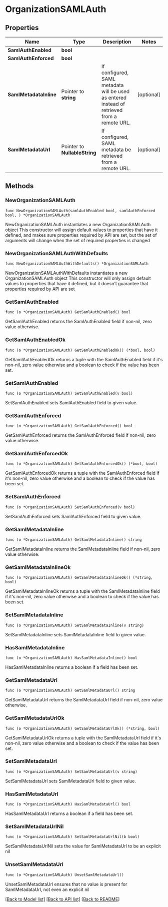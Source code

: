 # OrganizationSAMLAuth

## Properties

Name | Type | Description | Notes
------------ | ------------- | ------------- | -------------
**SamlAuthEnabled** | **bool** |  | 
**SamlAuthEnforced** | **bool** |  | 
**SamlMetadataInline** | Pointer to **string** | If configured, SAML metadata will be used as entered instead of retrieved from a remote URL. | [optional] 
**SamlMetadataUrl** | Pointer to **NullableString** | If configured, SAML metadata be retrieved from a remote URL. | [optional] 

## Methods

### NewOrganizationSAMLAuth

`func NewOrganizationSAMLAuth(samlAuthEnabled bool, samlAuthEnforced bool, ) *OrganizationSAMLAuth`

NewOrganizationSAMLAuth instantiates a new OrganizationSAMLAuth object
This constructor will assign default values to properties that have it defined,
and makes sure properties required by API are set, but the set of arguments
will change when the set of required properties is changed

### NewOrganizationSAMLAuthWithDefaults

`func NewOrganizationSAMLAuthWithDefaults() *OrganizationSAMLAuth`

NewOrganizationSAMLAuthWithDefaults instantiates a new OrganizationSAMLAuth object
This constructor will only assign default values to properties that have it defined,
but it doesn't guarantee that properties required by API are set

### GetSamlAuthEnabled

`func (o *OrganizationSAMLAuth) GetSamlAuthEnabled() bool`

GetSamlAuthEnabled returns the SamlAuthEnabled field if non-nil, zero value otherwise.

### GetSamlAuthEnabledOk

`func (o *OrganizationSAMLAuth) GetSamlAuthEnabledOk() (*bool, bool)`

GetSamlAuthEnabledOk returns a tuple with the SamlAuthEnabled field if it's non-nil, zero value otherwise
and a boolean to check if the value has been set.

### SetSamlAuthEnabled

`func (o *OrganizationSAMLAuth) SetSamlAuthEnabled(v bool)`

SetSamlAuthEnabled sets SamlAuthEnabled field to given value.


### GetSamlAuthEnforced

`func (o *OrganizationSAMLAuth) GetSamlAuthEnforced() bool`

GetSamlAuthEnforced returns the SamlAuthEnforced field if non-nil, zero value otherwise.

### GetSamlAuthEnforcedOk

`func (o *OrganizationSAMLAuth) GetSamlAuthEnforcedOk() (*bool, bool)`

GetSamlAuthEnforcedOk returns a tuple with the SamlAuthEnforced field if it's non-nil, zero value otherwise
and a boolean to check if the value has been set.

### SetSamlAuthEnforced

`func (o *OrganizationSAMLAuth) SetSamlAuthEnforced(v bool)`

SetSamlAuthEnforced sets SamlAuthEnforced field to given value.


### GetSamlMetadataInline

`func (o *OrganizationSAMLAuth) GetSamlMetadataInline() string`

GetSamlMetadataInline returns the SamlMetadataInline field if non-nil, zero value otherwise.

### GetSamlMetadataInlineOk

`func (o *OrganizationSAMLAuth) GetSamlMetadataInlineOk() (*string, bool)`

GetSamlMetadataInlineOk returns a tuple with the SamlMetadataInline field if it's non-nil, zero value otherwise
and a boolean to check if the value has been set.

### SetSamlMetadataInline

`func (o *OrganizationSAMLAuth) SetSamlMetadataInline(v string)`

SetSamlMetadataInline sets SamlMetadataInline field to given value.

### HasSamlMetadataInline

`func (o *OrganizationSAMLAuth) HasSamlMetadataInline() bool`

HasSamlMetadataInline returns a boolean if a field has been set.

### GetSamlMetadataUrl

`func (o *OrganizationSAMLAuth) GetSamlMetadataUrl() string`

GetSamlMetadataUrl returns the SamlMetadataUrl field if non-nil, zero value otherwise.

### GetSamlMetadataUrlOk

`func (o *OrganizationSAMLAuth) GetSamlMetadataUrlOk() (*string, bool)`

GetSamlMetadataUrlOk returns a tuple with the SamlMetadataUrl field if it's non-nil, zero value otherwise
and a boolean to check if the value has been set.

### SetSamlMetadataUrl

`func (o *OrganizationSAMLAuth) SetSamlMetadataUrl(v string)`

SetSamlMetadataUrl sets SamlMetadataUrl field to given value.

### HasSamlMetadataUrl

`func (o *OrganizationSAMLAuth) HasSamlMetadataUrl() bool`

HasSamlMetadataUrl returns a boolean if a field has been set.

### SetSamlMetadataUrlNil

`func (o *OrganizationSAMLAuth) SetSamlMetadataUrlNil(b bool)`

 SetSamlMetadataUrlNil sets the value for SamlMetadataUrl to be an explicit nil

### UnsetSamlMetadataUrl
`func (o *OrganizationSAMLAuth) UnsetSamlMetadataUrl()`

UnsetSamlMetadataUrl ensures that no value is present for SamlMetadataUrl, not even an explicit nil

[[Back to Model list]](../README.md#documentation-for-models) [[Back to API list]](../README.md#documentation-for-api-endpoints) [[Back to README]](../README.md)


